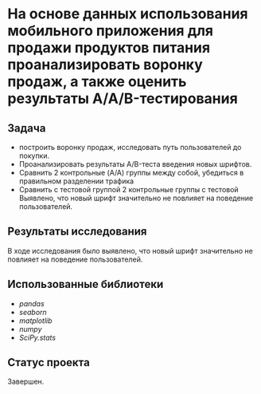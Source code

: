 # На основе данных использования мобильного приложения для продажи продуктов питания проанализировать воронку продаж, а также оценить результаты A/A/B-тестирования 

## Задача
- построить воронку продаж, исследовать путь пользователей до покупки. 
- Проанализировать результаты A/B-теста введения новых шрифтов. 
- Сравнить 2 контрольные (A/A) группы между собой, убедиться в правильном разделении трафика 
- Сравнить с тестовой группой 2 контрольные группы с тестовой
Выявлено, что новый шрифт значительно не повлияет на поведение пользователей.

## Результаты исследования
В ходе исследования было выявлено, что новый шрифт значительно не повлияет на поведение пользователей.
## Использованные библиотеки
- *pandas*
- *seaborn*
- *matplotlib*
- *numpy*
- *SciPy.stats*

## Статус проекта
Завершен.
